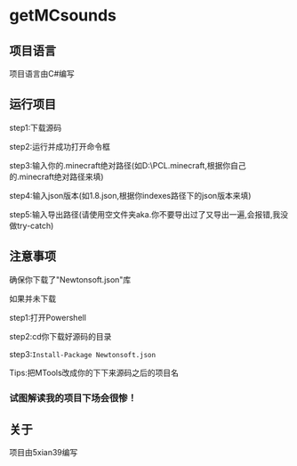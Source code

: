 # getMCsounds
## 项目语言
项目语言由C#编写
## 运行项目
step1:下载源码

step2:运行并成功打开命令框

step3:输入你的.minecraft绝对路径(如D:\PCL\.minecraft,根据你自己的.minecraft绝对路径来填)

step4:输入json版本(如1.8.json,根据你indexes路径下的json版本来填)

step5:输入导出路径(请使用空文件夹aka.你不要导出过了又导出一遍,会报错,我没做try-catch)
## 注意事项
确保你下载了"Newtonsoft.json"库

如果并未下载

step1:打开Powershell

step2:cd你下载好源码的目录

step3:<code>Install-Package Newtonsoft.json</code>

Tips:把MTools改成你的下下来源码之后的项目名

### 试图解读我的项目下场会很惨！
## 关于
项目由5xian39编写
